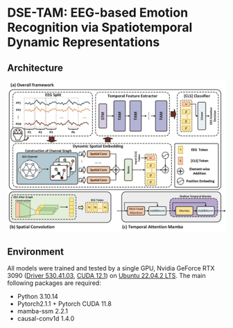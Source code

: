 # DSE-TAM: EEG-based Emotion Recognition via Spatiotemporal Dynamic Representations 

## Architecture

![Architecture](./figure/Framework.jpg)

## Environment

All models were trained and tested by a single GPU, Nvidia GeForce RTX 3090 ([Driver 530.41.03](https://www.nvidia.com/Download/driverResults.aspx/200481/), [CUDA 12.1](https://developer.nvidia.com/cuda-12-1-0-download-archive)) on [Ubuntu 22.04.2 LTS](https://releases.ubuntu.com/jammy/). The main following packages are required:

- Python 3.10.14
- Pytorch2.1.1 + Pytorch CUDA 11.8
- mamba-ssm 2.2.1
- causal-conv1d 1.4.0